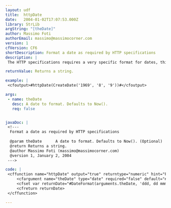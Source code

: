 ```yaml
---
layout: udf
title:  httpDate
date:   2004-01-02T17:07:53.000Z
library: StrLib
argString: "[theDate]"
author: Massimo Foti
authorEmail: massimo@massimocorner.com
version: 1
cfVersion: CF6
shortDescription: Format a date as required by HTTP specifications
description: |
 The HTTP specifications requires a very specific format for dates, this is very important if you want to manipulate HTTP headers using the &lt;cfheader&gt; tag

returnValue: Returns a string.

example: |
 <cfoutput>#httpDate(CreateDate('1969', '8', '9'))#</cfoutput>

args:
 - name: theDate
   desc: A date to format. Defaults to Now().
   req: false


javaDoc: |
 <!---
  Format a date as required by HTTP specifications
  
  @param theDate      A date to format. Defaults to Now(). (Optional)
  @return Returns a string. 
  @author Massimo Foti (massimo@massimocorner.com) 
  @version 1, January 2, 2004 
 --->

code: |
 <cffunction name="httpDate" output="true" returntype="numeric" hint="Format a date as required by HTTP specifications">
     <cfargument name="theDate" type="date" required="false" default="#Now()#" hint="Date to format, default to Now()">
     <cfset var returnDate="#DateFormat(arguments.theDate, 'ddd, dd mmm yyyy')# #TimeFormat(arguments.theDate, 'HH:mm:ss')# GMT">
     <cfreturn returnDate>
 </cffunction>

---
```


